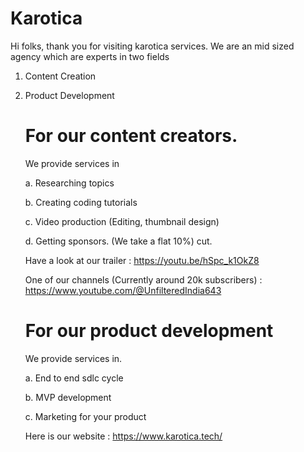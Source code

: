 # Karotica


Hi folks, thank you for visiting karotica services.
We are an mid sized agency which are experts in two fields

1. Content Creation
2. Product Development

  
    # For our content creators.
    
    We provide services in
    
    a. Researching topics
    
    b. Creating coding tutorials
    
    c. Video production (Editing, thumbnail design)
    
    d. Getting sponsors. (We take a flat 10%) cut.
    
    Have a look at our trailer : https://youtu.be/hSpc_k1OkZ8
    
    One of our channels (Currently around 20k subscribers) : https://www.youtube.com/@UnfilteredIndia643    
    
    # For our product development 
    
    We provide services in.
    
    a. End to end sdlc cycle
    
    b. MVP development
    
    c. Marketing for your product
    
    Here is our website : https://www.karotica.tech/










